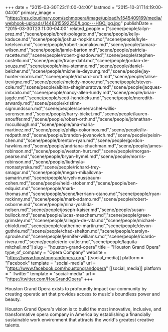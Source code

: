 +++
date = "2015-03-30T23:11:00-04:00"
lastmod = "2015-10-31T14:19:00-04:00"
primary_image = "https://res.cloudinary.com/schmopera/image/upload/v1545409169/media/webhook-uploads/1446315592250/Logo---HGO.jpg.jpg"
publishDate = "2015-03-30T23:11:00-04:00"
related_people = ["scene/people/ailyn-prez.md","scene/people/brett-polegato.md","scene/people/kelly-kaduce.md","scene/people/joshua-hopkins.md","scene/people/kyle-ketelsen.md","scene/people/robert-pomakov.md","scene/people/tamara-wilson.md","scene/people/jamie-barton.md","scene/people/patricia-racette.md","scene/people/robert-gleadow.md","scene/people/stephen-costello.md","scene/people/tracy-dahl.md","scene/people/jordan-de-souza.md","scene/people/nina-stemme.md","scene/people/daniel-belcher.md","scene/people/michelle-deyoung.md","scene/people/jay-hunter-morris.md","scene/people/richard-croft.md","scene/people/talise-trevigne.md","scene/people/melody-moore.md","scene/people/steven-cole.md","scene/people/albina-shagimuratova.md","scene/people/jacques-imbrailo.md","scene/people/nancy-allen-lundy.md","scene/people/brian-jagde.md","scene/people/scott-hendricks.md","scene/people/meredith-arwardy.md","scene/people/kristinn-sigmundsson.md","scene/people/scene/rachel-willis-sorensen.md","scene/people/harry-bicket.md","scene/people/lauren-snouffer.md","scene/people/robert-orth.md","scene/people/johnathan-mccullough.md","scene/people/ana-maria-martinez.md","scene/people/philip-cokorinos.md","scene/people/liv-redpath.md","scene/people/brandon-jovanovich.md","scene/people/peixin-chen.md","scene/people/brenton-ryan.md","scene/people/gordon-hawkins.md","scene/people/andriana-chuchman.md","scene/people/james-robinson.md","scene/people/weston-hurt.md","scene/people/morgan-pearse.md","scene/people/bryan-hymel.md","scene/people/morris-robinson.md","scene/people/liudmyla-monastyrska.md","scene/people/richard-trey-smagur.md","scene/people/megan-mikailovna-samarin.md","scene/people/aryeh-nussbaum-cohen.md","scene/people/heidi-stober.md","scene/people/ben-edquist.md","scene/people/mark-thomas.md","scene/people/scene/kerriann-otano.md","scene/people/ryan-mckinny.md","scene/people/mark-adamo.md","scene/people/robert-osborne.md","scene/people/nina-yoshida-nelsen.md","scene/people/joseph-kaiser.md","scene/people/susan-bullock.md","scene/people/lucas-meachem.md","scene/people/greer-grimsley.md","scene/people/allegra-de-vita.md","scene/people/michael-chioldi.md","scene/people/catherine-martin.md","scene/people/devon-guthrie.md","scene/people/chad-shelton.md","scene/people/carolyn-sproule.md","scene/people/jennifer-williams.md","scene/people/ricardo-rivera.md","scene/people/eric-cutler.md","scene/people/laquita-mitchell.md"]
slug = "houston-grand-opera"
title = "Houston Grand Opera"
type_of_company = "Opera Company"
website = "https://www.houstongrandopera.org/"
[[social_media]]
platform = "Facebook"
template = "social-media"
url = "https://www.facebook.com/houstongrandopera"
[[social_media]]
platform = " Twitter"
template = "social-media"
url = "https://twitter.com/HouGrandOpera"
+++

<p>
	Houston Grand Opera exists to profoundly impact our community by creating operatic art that provides access to music's boundless power and beauty.<br>
</p>
<p>
	Houston Grand Opera's vision is to build the most innovative, inclusive, and transformative opera company in America by establishing a financially sustainable work environment that attracts the world's greatest creative talents.<br>
</p>
<p>
	<br>
</p>
